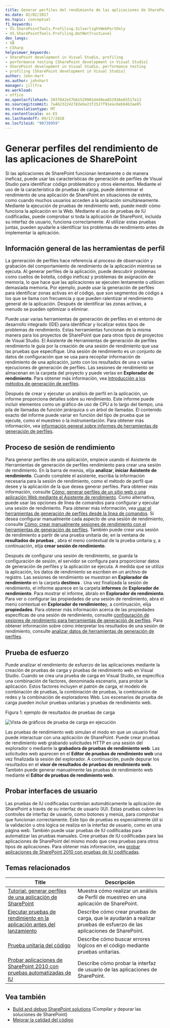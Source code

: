 ```yaml
---
title: Generar perfiles del rendimiento de las aplicaciones de SharePoint | Microsoft Docs
ms.date: 02/02/2017
ms.topic: conceptual
f1_keywords:
- VS.SharePointTools.Profiling.SilverlightWebPartOnly
- VS.SharePointTools.Profiling.DotNetTrustLevel
dev_langs:
- VB
- CSharp
helpviewer_keywords:
- SharePoint development in Visual Studio, profiling
- performance testing [SharePoint development in Visual Studio]
- SharePoint development in Visual Studio, performance testing
- profiling [SharePoint development in Visual Studio]
author: John-Hart
ms.author: johnhart
manager: jillfra
ms.workload:
- office
ms.openlocfilehash: 2037842e57b6152990144d9ea652936e65517e13
ms.sourcegitcommit: 7a46232242783ebe23f2527f91eac8eb84b3ae05
ms.translationtype: MT
ms.contentlocale: es-ES
ms.lasthandoff: 09/17/2020
ms.locfileid: "90739959"
---
```

# <a name="profile-the-performance-of-sharepoint-applications"></a>Generar perfiles del rendimiento de las aplicaciones de SharePoint

Si las aplicaciones de SharePoint funcionan lentamente o de manera ineficaz, puede usar las características de generación de perfiles de Visual Studio para identificar código problemático y otros elementos. Mediante el uso de la característica de pruebas de carga, puede determinar el rendimiento de una aplicación de SharePoint en situaciones de estrés, como cuando muchos usuarios acceden a la aplicación simultáneamente. Mediante la ejecución de pruebas de rendimiento web, puede medir cómo funciona la aplicación en la Web. Mediante el uso de pruebas de IU codificadas, puede comprobar si toda la aplicación de SharePoint, incluida su interfaz de usuario, funciona correctamente. Al utilizar estas pruebas juntas, pueden ayudarle a identificar los problemas de rendimiento antes de implementar la aplicación.

## <a name="profile-tools-overview"></a>Información general de las herramientas de perfil

La generación de perfiles hace referencia al proceso de observación y grabación del comportamiento de rendimiento de la aplicación mientras se ejecuta. Al generar perfiles de la aplicación, puede descubrir problemas como cuellos de botella, código ineficaz y problemas de asignación de memoria, lo que hace que las aplicaciones se ejecuten lentamente o utilicen demasiada memoria. Por ejemplo, puede usar la generación de perfiles para identificar zonas activas en el código, que son segmentos de código a los que se llama con frecuencia y que pueden ralentizar el rendimiento general de la aplicación. Después de identificar las zonas activas, a menudo se pueden optimizar o eliminar.

Puede usar varias herramientas de generación de perfiles en el entorno de desarrollo integrado (IDE) para identificar y localizar estos tipos de problemas de rendimiento. Estas herramientas funcionan de la misma manera para los proyectos de SharePoint que para otros tipos de proyectos de Visual Studio. El Asistente de Herramientas de generación de perfiles rendimiento le guía por la creación de una sesión de rendimiento que usa las pruebas que especifique. Una sesión de rendimiento es un conjunto de datos de configuración que se usa para recopilar información de rendimiento de una aplicación, junto con los resultados de una o varias ejecuciones de generación de perfiles. Las sesiones de rendimiento se almacenan en la carpeta del proyecto y puede verlas en **Explorador de rendimiento**. Para obtener más información, vea [Introducción a los métodos de generación de perfiles](../profiling/understanding-performance-collection-methods.md).

Después de crear y ejecutar un análisis de perfil en la aplicación, un informe proporciona detalles sobre su rendimiento. Este informe puede incluir elementos como un gráfico de uso de CPU a lo largo del tiempo, una pila de llamadas de función jerárquica o un árbol de llamadas. El contenido exacto del informe puede variar en función del tipo de prueba que se ejecute, como el muestreo o la instrumentación. Para obtener más información, vea [información general sobre informes de herramientas de generación de perfiles](../profiling/performance-report-overview.md).

## <a name="performance-session-process"></a>Proceso de sesión de rendimiento

Para generar perfiles de una aplicación, empiece usando el Asistente de Herramientas de generación de perfiles rendimiento para crear una sesión de rendimiento. En la barra de menús, elija **analizar**, **iniciar Asistente de rendimiento**. Cuando complete el asistente, escriba la información necesaria para la sesión de rendimiento, como el método de perfil que desee y la aplicación de la que desea generar perfiles. Para obtener más información, consulte [Cómo: generar perfiles de un sitio web o una aplicación Web mediante el Asistente de rendimiento](../profiling/how-to-collect-performance-data-for-a-web-site.md). Como alternativa, puede usar las opciones de línea de comandos para configurar y ejecutar una sesión de rendimiento. Para obtener más información, vea [usar el herramientas de generación de perfiles desde la línea de comandos](../profiling/using-the-profiling-tools-from-the-command-line.md). Si desea configurar manualmente cada aspecto de una sesión de rendimiento, consulte [Cómo: crear manualmente sesiones de rendimiento con el herramientas de generación de perfiles](../profiling/how-to-manually-create-performance-sessions.md). También puede crear una sesión de rendimiento a partir de una prueba unitaria de; en la ventana de **resultados de pruebas** , abra el menú contextual de la prueba unitaria y, a continuación, elija **crear sesión de rendimiento**.

Después de configurar una sesión de rendimiento, se guarda la configuración de sesión, el servidor se configura para proporcionar datos de generación de perfiles y la aplicación se ejecuta. A medida que se utiliza la aplicación, los datos de rendimiento se escriben en un archivo de registro. Las sesiones de rendimiento se muestran en **Explorador de rendimiento** en la carpeta **destinos** . Una vez finalizada la sesión de rendimiento, el informe aparece en la carpeta **informes** de **Explorador de rendimiento**. Para mostrar el informe, ábralo en **Explorador de rendimiento**. Para ver o configurar las propiedades de una sesión de rendimiento, abra el menú contextual en **Explorador de rendimiento**y, a continuación, elija **propiedades**. Para obtener más información acerca de las propiedades específicas de una sesión de rendimiento, consulte [configuración de sesiones de rendimiento para herramientas de generación de perfiles](../profiling/configuring-performance-sessions.md). Para obtener información sobre cómo interpretar los resultados de una sesión de rendimiento, consulte [analizar datos de herramientas de generación de perfiles](../profiling/analyzing-performance-tools-data.md).

## <a name="stress-test"></a>Prueba de esfuerzo

Puede analizar el rendimiento de esfuerzo de las aplicaciones mediante la creación de pruebas de carga y pruebas de rendimiento web en Visual Studio. Cuando se crea una prueba de carga en Visual Studio, se especifica una combinación de factores, denominada escenario, para probar la aplicación. Estos factores incluyen el patrón de carga, el modelo de combinación de pruebas, la combinación de pruebas, la combinación de redes y la combinación de exploradores Web. Los escenarios de prueba de carga pueden incluir pruebas unitarias y pruebas de rendimiento web.

Figura 1: ejemplo de resultados de pruebas de carga

![Vista de gráficos de prueba de carga en ejecución](../sharepoint/media/load-webgraphs.png "Vista de gráficos de prueba de carga en ejecución")

Las pruebas de rendimiento web simulan el modo en que un usuario final puede interactuar con una aplicación de SharePoint. Puede crear pruebas de rendimiento web grabando solicitudes HTTP en una sesión del explorador o mediante la **grabadora de pruebas de rendimiento web**. Las solicitudes web aparecen en el **Editor de pruebas de rendimiento web** una vez finalizada la sesión del explorador. A continuación, puede depurar los resultados en el **visor de resultados de pruebas de rendimiento web**. También puede generar manualmente las pruebas de rendimiento web mediante el **Editor de pruebas de rendimiento web**.

## <a name="test-user-interfaces"></a>Probar interfaces de usuario

Las pruebas de IU codificadas controlan automáticamente la aplicación de SharePoint a través de su interfaz de usuario (IU). Estas pruebas cubren los controles de interfaz de usuario, como botones y menús, para comprobar que funcionan correctamente. Este tipo de pruebas es especialmente útil si la validación u otra lógica se realiza en la interfaz de usuario, como en una página web. También puede usar pruebas de IU codificadas para automatizar las pruebas manuales. Cree pruebas de IU codificadas para las aplicaciones de SharePoint del mismo modo que crea pruebas para otros tipos de aplicaciones. Para obtener más información, vea [probar aplicaciones de SharePoint 2010 con pruebas de IU codificadas](../vs-2015/test/testing-sharepoint-2010-applications-with-coded-ui-tests.md?view=vs-2015).

## <a name="related-topics"></a>Temas relacionados

|Title|Descripción|
|-----------|-----------------|
|[Tutorial: generar perfiles de una aplicación de SharePoint](../sharepoint/walkthrough-profiling-a-sharepoint-application.md)|Muestra cómo realizar un análisis de Perfil de muestreo en una aplicación de SharePoint.|
|[Ejecutar pruebas de rendimiento en la aplicación antes del lanzamiento](/azure/devops/test/load-test/run-performance-tests-app-before-release?view=vsts)|Describe cómo crear pruebas de carga, que le ayudarán a realizar pruebas de esfuerzo de las aplicaciones de SharePoint.|
|[Prueba unitaria del código](../test/unit-test-your-code.md)|Describe cómo buscar errores lógicos en el código mediante pruebas unitarias.|
|[Probar aplicaciones de SharePoint 2010 con pruebas automatizadas de IU](../vs-2015/test/testing-sharepoint-2010-applications-with-coded-ui-tests.md?view=vs-2015)|Describe cómo probar la interfaz de usuario de las aplicaciones de SharePoint.|

## <a name="see-also"></a>Vea también

- [Build and debug SharePoint solutions](../sharepoint/building-and-debugging-sharepoint-solutions.md) (Compilar y depurar las soluciones de SharePoint)
- [Mejorar la calidad del código](../test/improve-code-quality.md)